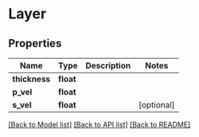 # Layer

## Properties
Name | Type | Description | Notes
------------ | ------------- | ------------- | -------------
**thickness** | **float** |  | 
**p_vel** | **float** |  | 
**s_vel** | **float** |  | [optional] 

[[Back to Model list]](../README.md#documentation-for-models) [[Back to API list]](../README.md#documentation-for-api-endpoints) [[Back to README]](../README.md)

